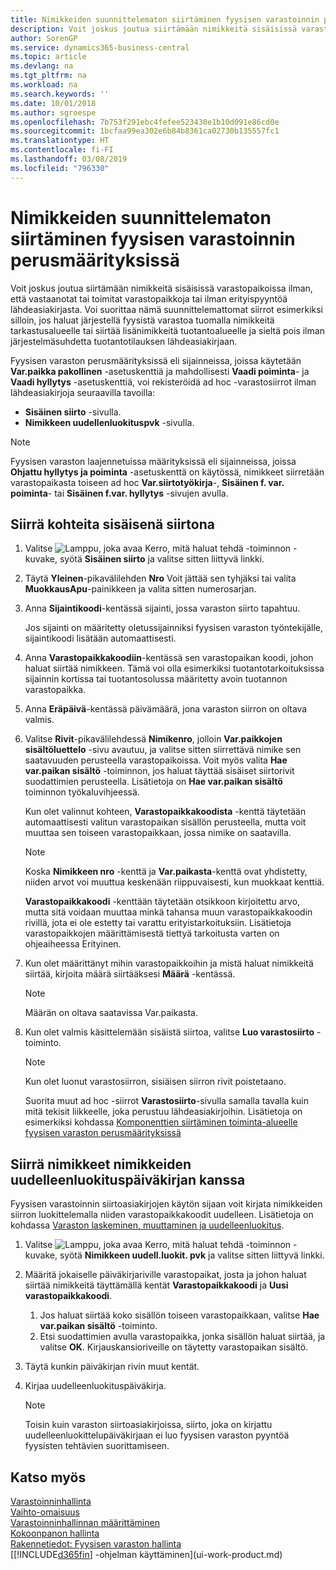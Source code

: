 ```yaml
---
title: Nimikkeiden suunnittelematon siirtäminen fyysisen varastoinnin perusmäärityksissä | Microsoft Docs
description: Voit joskus joutua siirtämään nimikkeitä sisäisissä varastopaikoissa, ilman, että vastaanotat tai toimitat varastopaikkoja, ilman erityispyyntöä lähdeasiakirjasta. Voi suorittaa nämä suunnittelemattomat siirrot esimerkiksi silloin, jos haluat järjestellä fyysistä varastoa tuomalla nimikkeitä tarkastusalueelle tai siirtää lisänimikkeitä tuotantoalueelle ja sieltä pois ilman järjestelmäsuhdetta tuotantotilauksen lähdeasiakirjaan.
author: SorenGP
ms.service: dynamics365-business-central
ms.topic: article
ms.devlang: na
ms.tgt_pltfrm: na
ms.workload: na
ms.search.keywords: ''
ms.date: 10/01/2018
ms.author: sgroespe
ms.openlocfilehash: 7b753f291ebc4fefee523430e1b10d091e86cd0e
ms.sourcegitcommit: 1bcfaa99ea302e6b84b8361ca02730b135557fc1
ms.translationtype: HT
ms.contentlocale: fi-FI
ms.lasthandoff: 03/08/2019
ms.locfileid: "796330"
---
```

# <a name="move-items-ad-hoc-in-basic-warehouse-configurations"></a>Nimikkeiden suunnittelematon siirtäminen fyysisen varastoinnin perusmäärityksissä
Voit joskus joutua siirtämään nimikkeitä sisäisissä varastopaikoissa ilman, että vastaanotat tai toimitat varastopaikkoja tai ilman erityispyyntöä lähdeasiakirjasta. Voi suorittaa nämä suunnittelemattomat siirrot esimerkiksi silloin, jos haluat järjestellä fyysistä varastoa tuomalla nimikkeitä tarkastusalueelle tai siirtää lisänimikkeitä tuotantoalueelle ja sieltä pois ilman järjestelmäsuhdetta tuotantotilauksen lähdeasiakirjaan.  

Fyysisen varaston perusmäärityksissä eli sijainneissa, joissa käytetään **Var.paikka pakollinen** -asetuskenttiä ja mahdollisesti **Vaadi poiminta**- ja **Vaadi hyllytys** -asetuskenttiä, voi rekisteröidä ad hoc -varastosiirrot ilman lähdeasiakirjoja seuraavilla tavoilla:  

- **Sisäinen siirto** -sivulla.  
- **Nimikkeen uudellenluokituspvk** -sivulla.  

> [!NOTE]  
>  Fyysisen varaston laajennetuissa määrityksissä eli sijainneissa, joissa **Ohjattu hyllytys ja poiminta** -asetuskenttä on käytössä, nimikkeet siirretään varastopaikasta toiseen ad hoc **Var.siirtotyökirja**-, **Sisäinen f. var. poiminta**- tai **Sisäinen f.var. hyllytys** -sivujen avulla.  

## <a name="to-move-items-as-an-internal-movement"></a>Siirrä kohteita sisäisenä siirtona  
1.  Valitse ![Lamppu, joka avaa Kerro, mitä haluat tehdä -toiminnon](media/ui-search/search_small.png "Kerro, mitä haluat tehdä") -kuvake, syötä **Sisäinen siirto** ja valitse sitten liittyvä linkki.  
2.  Täytä **Yleinen**-pikavälilehden **Nro** Voit jättää sen tyhjäksi tai valita **MuokkausApu**-painikkeen ja valita sitten numerosarjan.  
3.  Anna **Sijaintikoodi**-kentässä sijainti, jossa varaston siirto tapahtuu.  

    Jos sijainti on määritetty oletussijainniksi fyysisen varaston työntekijälle, sijaintikoodi lisätään automaattisesti.  
4.  Anna **Varastopaikkakoodiin**-kentässä sen varastopaikan koodi, johon haluat siirtää nimikkeen. Tämä voi olla esimerkiksi tuotantotarkoituksissa sijainnin kortissa tai tuotantosolussa määritetty avoin tuotannon varastopaikka.  
5.  Anna **Eräpäivä**-kentässä päivämäärä, jona varaston siirron on oltava valmis.  
6.  Valitse **Rivit**-pikavälilehdessä **Nimikenro**, jolloin **Var.paikkojen sisältöluettelo** -sivu avautuu, ja valitse sitten siirrettävä nimike sen saatavuuden perusteella varastopaikoissa. Voit myös valita **Hae var.paikan sisältö** -toiminnon, jos haluat täyttää sisäiset siirtorivit suodattimien perusteella. Lisätietoja on **Hae var.paikan sisältö** toiminnon työkaluvihjeessä.   

    Kun olet valinnut kohteen, **Varastopaikkakoodista** -kenttä täytetään automaattisesti valitun varastopaikan sisällön perusteella, mutta voit muuttaa sen toiseen varastopaikkaan, jossa nimike on saatavilla.  

    > [!NOTE]  
    >  Koska **Nimikkeen nro** -kenttä ja **Var.paikasta**-kenttä ovat yhdistetty, niiden arvot voi muuttua keskenään riippuvaisesti, kun muokkaat kenttiä.  

    **Varastopaikkakoodi** -kenttään täytetään otsikkoon kirjoitettu arvo, mutta sitä voidaan muuttaa minkä tahansa muun varastopaikkakoodin rivillä, jota ei ole estetty tai varattu erityistarkoituksiin. Lisätietoja varastopaikkojen määrittämisestä tiettyä tarkoitusta varten on ohjeaiheessa Erityinen.  
7.  Kun olet määrittänyt mihin varastopaikkoihin ja mistä haluat nimikkeitä siirtää, kirjoita määrä siirtääksesi **Määrä** -kentässä.  

    > [!NOTE]  
    >  Määrän on oltava saatavissa Var.paikasta.  

8.  Kun olet valmis käsittelemään sisäistä siirtoa, valitse **Luo varastosiirto** -toiminto.  

    > [!NOTE]  
    >  Kun olet luonut varastosiirron, sisiäisen siirron rivit poistetaano.  

    Suorita muut ad hoc -siirrot **Varastosiirto**-sivulla samalla tavalla kuin mitä tekisit liikkeelle, joka perustuu lähdeasiakirjoihin. Lisätietoja on esimerkiksi kohdassa [Komponenttien siirtäminen toiminta-alueelle fyysisen varaston perusmäärityksissä](warehouse-how-to-move-components-to-an-operation-area-in-basic-warehousing.md)  

## <a name="to-move-items-with-the-item-reclassification-journal"></a>Siirrä nimikkeet nimikkeiden uudelleenluokituspäiväkirjan kanssa
Fyysisen varastoinnin siirtoasiakirjojen käytön sijaan voit kirjata nimikkeiden siirron luokittelemalla niiden varastopaikkakoodit uudelleen. Lisätietoja on kohdassa [Varaston laskeminen, muuttaminen ja uudelleenluokitus](inventory-how-count-adjust-reclassify.md).   
1.  Valitse ![Lamppu, joka avaa Kerro, mitä haluat tehdä -toiminnon](media/ui-search/search_small.png "Kerro, mitä haluat tehdä") -kuvake, syötä **Nimikkeen uudell.luokit. pvk** ja valitse sitten liittyvä linkki.  
2.  Määritä jokaiselle päiväkirjariville varastopaikat, josta ja johon haluat siirtää nimikkeitä täyttämällä kentät **Varastopaikkakoodi** ja **Uusi varastopaikkakoodi**.  

    1.  Jos haluat siirtää koko sisällön toiseen varastopaikkaan, valitse **Hae var.paikan sisältö** -toiminto.  
    2.  Etsi suodattimien avulla varastopaikka, jonka sisällön haluat siirtää, ja valitse **OK**. Kirjauskansioriveille on täytetty varastopaikan sisältö.  
3.  Täytä kunkin päiväkirjan rivin muut kentät.   
4.  Kirjaa uudelleenluokituspäiväkirja.  

    > [!NOTE]  
    >  Toisin kuin varaston siirtoasiakirjoissa, siirto, joka on kirjattu uudelleenluokittelupäiväkirjaan ei luo fyysisen varaston pyyntöä fyysisten tehtävien suorittamiseen.  

## <a name="see-also"></a>Katso myös  
[Varastoinninhallinta](warehouse-manage-warehouse.md)  
[Vaihto-omaisuus](inventory-manage-inventory.md)  
[Varastoinninhallinnan määrittäminen](warehouse-setup-warehouse.md)     
[Kokoonpanon hallinta](assembly-assemble-items.md)    
[Rakennetiedot: Fyysisen varaston hallinta](design-details-warehouse-management.md)  
[[!INCLUDE[d365fin](includes/d365fin_md.md)] -ohjelman käyttäminen](ui-work-product.md)
